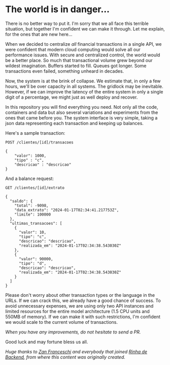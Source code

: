# The world is in danger...

There is no better way to put it. I'm sorry that we all face this terrible situation, but together I'm confident we can make it through. Let me explain, for the ones that are new here...

When we decided to centralize *all* financial transactions in a single API, we were confident that modern cloud computing would solve all our performance issues. With secure and centralized control, the world would be a better place. So much that transactional volume grew beyond our wildest imagination. Buffers started to fill. Queues got longer. Some transactions even failed, something unheard in decades.

Now, the system is at the brink of collapse. We estimate that, in only a few hours, we'll be over capacity in all systems. The gridlock may be inevitable. However, if we can improve the latency of the entire system in only a single digit of a percentage, we might just as well deploy and recover. 

In this repository you will find everything you need. Not only all the code, containers and data but also several variations and experiments from the ones that came before you. The system interface is very simple, taking a json data representing each transaction and keeping up balances. 

Here's a sample transaction:
```
POST /clientes/[id]/transacoes

{
    "valor": 1000,
    "tipo" : "c",
    "descricao" : "descricao"
}

```

And a balance request:
```
GET /clientes/[id]/extrato

{
  "saldo": {
    "total": -9098,
    "data_extrato": "2024-01-17T02:34:41.217753Z",
    "limite": 100000
  },
  "ultimas_transacoes": [
    {
      "valor": 10,
      "tipo": "c",
      "descricao": "descricao",
      "realizada_em": "2024-01-17T02:34:38.543030Z"
    },
    {
      "valor": 90000,
      "tipo": "d",
      "descricao": "descricao",
      "realizada_em": "2024-01-17T02:34:38.543030Z"
    }
  ]
}
```

Please don't worry about other transaction types or the language in the URLs. If we can crack this, we already have a good chance of success.
To avoid unnecessary expenses, we are using only two API instances and limited resources for the entire model architecture (1.5 CPU units and 550MB of memory). If we can make it with such restrictions, I'm confident we would scale to the current volume of transactions.

*When you have any improvements, do not hesitate to send a PR.*

Good luck and may fortune bless us all.

*Huge thanks to [Zan Franceschi](https://github.com/zanfranceschi) and everybody that joined [Rinha de Backend](https://github.com/zanfranceschi/rinha-de-backend-2024-q1), from where this content was originally created.*
